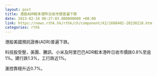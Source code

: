 ```yaml
---
layout: post
title: 港股ADR較本港昨日收市價普遍下跌
date: 2023-02-18 06:27:03.000000000 +08:00
link: https://news.rthk.hk/rthk/ch/component/k2/1688402-20230218.htm
categories: rthk
---
```


港股美國預託證券(ADR)普遍下跌。

科技股受壓，美團、騰訊、小米及阿里巴巴ADR較本港昨日收市價跌0.8%至逾1%。建行跌1.3%，工行跌近1%。

滙控靠穩升近0.7%。
